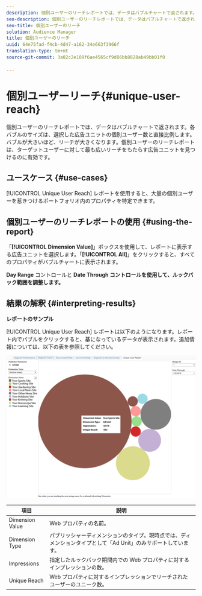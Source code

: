 ```yaml
---
description: 個別ユーザーのリーチレポートでは、データはバブルチャートで返されます。各バブルのサイズは、選択した広告ユニットの個別ユーザー数と直接比例します。バブルが大きいほど、リーチが大きくなります。個別ユーザーのリーチレポートは、ターゲットユーザーに対して最も広いリーチをもたらす広告ユニットを見つけるのに有効です。
seo-description: 個別ユーザーのリーチレポートでは、データはバブルチャートで返されます。各バブルのサイズは、選択した広告ユニットの個別ユーザー数と直接比例します。バブルが大きいほど、リーチが大きくなります。個別ユーザーのリーチレポートは、ターゲットユーザーに対して最も広いリーチをもたらす広告ユニットを見つけるのに有効です。
seo-title: 個別ユーザーのリーチ
solution: Audience Manager
title: 個別ユーザーのリーチ
uuid: 64e75fad-f4cb-4d47-a162-34e663f3966f
translation-type: tm+mt
source-git-commit: 3a02c2e109f6ae4565cf9d86bb8828ab49bb01f0

---
```



# 個別ユーザーリーチ{#unique-user-reach}

個別ユーザーのリーチレポートでは、データはバブルチャートで返されます。各バブルのサイズは、選択した広告ユニットの個別ユーザー数と直接比例します。バブルが大きいほど、リーチが大きくなります。個別ユーザーのリーチレポートは、ターゲットユーザーに対して最も広いリーチをもたらす広告ユニットを見つけるのに有効です。

## ユースケース {#use-cases}

[!UICONTROL Unique User Reach] レポートを使用すると、大量の個別ユーザーを惹きつけるポートフォリオ内のプロパティを特定できます。

## 個別ユーザーのリーチレポートの使用 {#using-the-report}

「**[!UICONTROL Dimension Value]**」ボックスを使用して、レポートに表示する広告ユニットを選択します。「**[!UICONTROL All]**」をクリックすると、すべてのプロパティがバブルチャートに表示されます。

**Day Range** コントロールと **Date Through コントロールを使用して、ルックバック範囲を調整します。**

## 結果の解釈 {#interpreting-results}

**レポートのサンプル**

[!UICONTROL Unique User Reach] レポートは以下のようになります。レポート内でバブルをクリックすると、基になっているデータが表示されます。追加情報については、以下の表を参照してください。

![](assets/publisher_unique_user_reach.png)

| 項目 | 説明 |
|--- |--- |
| Dimension Value | Web プロパティの名前。 |
| Dimension Type | パブリッシャーディメンションのタイプ。現時点では、ディメンションタイプとして「Ad Unit」のみサポートしています。 |
| Impressions | 指定したルックバック期間内での Web プロパティに対するインプレッションの数。 |
| Unique Reach | Web プロパティに対するインプレッションでリーチされたユーザーのユニーク数。 |